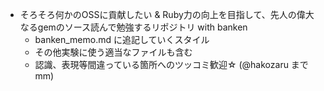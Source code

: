 - そろそろ何かのOSSに貢献したい & Ruby力の向上を目指して、先人の偉大なるgemのソース読んで勉強するリポジトリ with banken
  - banken_memo.md に追記していくスタイル
  - その他実験に使う適当なファイルも含む
  - 認識、表現等間違っている箇所へのツッコミ歓迎☆ (@hakozaru までmm)
